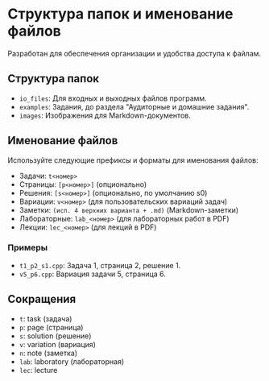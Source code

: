 # Структура папок и именование файлов

Разработан для обеспечения организации и удобства доступа к файлам.

## Структура папок

- `io_files`: Для входных и выходных файлов программ.
- `examples`: Задания, до раздела "Аудиторные и домашние задания".
- `images`: Изображения для Markdown-документов.

## Именование файлов

Используйте следующие префиксы и форматы для именования файлов:

- Задачи: `t<номер>`
- Страницы: `[p<номер>]` (опционально)
- Решения: `[s<номер>]` (опционально, по умолчанию s0)
- Вариации: `v<номер>` (для пользовательских вариаций задач)
- Заметки: `(исп. 4 верхних варианта + .md)` (Markdown-заметки)
- Лабораторные: `lab_<номер>` (для лабораторных работ в PDF)
- Лекции: `lec_<номер>` (для лекций в PDF)

### Примеры

- `t1_p2_s1.cpp`: Задача 1, страница 2, решение 1.
- `v5_p6.cpp`: Вариация задачи 5, страница 6.

## Сокращения

- `t`: task (задача)
- `p`: page (страница)
- `s`: solution (решение)
- `v`: variation (вариация)
- `n`: note (заметка)
- `lab`: laboratory (лабораторная)
- `lec`: lecture
